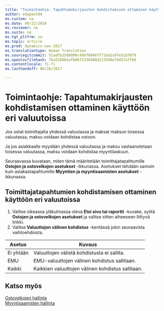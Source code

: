 ```yaml
---
title: "Toimintaohje: Tapahtumakirjausten kohdistamisen ottaminen käyttöön eri valuutoissa"
author: edupont04
ms.custom: na
ms.date: 09/22/2016
ms.reviewer: na
ms.suite: na
ms.tgt_pltfrm: na
ms.topic: article
ms.prod: dynamics-nav-2017
ms.translationtype: Human Translation
ms.sourcegitcommit: 51adfb3588099c496f0946ff71da5c6fe518f070
ms.openlocfilehash: 7ba526003afb06f2338400d213540e7dd57affb0
ms.contentlocale: fi-fi
ms.lasthandoff: 06/26/2017

---
```


# <a name="how-to-enable-application-of-ledger-entries-in-different-currencies"></a>Toimintaohje: Tapahtumakirjausten kohdistamisen ottaminen käyttöön eri valuutoissa
Jos ostat toimittajalta yhdessä valuutassa ja maksat maksun toisessa valuutassa, maksu voidaan kohdistaa ostoon.

Ja jos asiakkaalle myydään yhdessä valuutassa ja maksu vastaanotetaan toisessa valuutassa, maksu voidaan kohdistaa myyntilaskuun.

Seuraavassa kuvataan, miten tämä määritetään toimittajatapahtumille **Ostojen ja ostovelkojen asetukset** -ikkunassa. Asetukset tehdään samoin kuin asiakastapahtumille **Myyntien ja myyntisaamisten asetukset** -ikkunassa.

## <a name="to-enable-application-of-vendor-ledger-entries-in-different-currencies"></a>Toimittajatapahtumien kohdistamisen ottaminen käyttöön eri valuutoissa
1. Valitse oikeassa yläkulmassa oleva **Etsi sivu tai raportti** -kuvake, syötä **Ostojen ja ostovelkojen asetukset** ja valitse sitten aiheeseen liittyvä linkki.
2. Valitse **Valuuttojen välinen kohdistus** -kentässä jokin seuraavista vaihtoehdoista.

|Asetus |Kuvaus |
|-------|------------|
|Ei yhtään|Valuuttojen välistä kohdistusta ei sallita.|
|EMU|EMU-valuuttojen välinen kohdistus sallitaan.|
|Kaikki|Kaikkien valuuttojen välinen kohdistus sallitaan.

## <a name="see-also"></a>Katso myös  
[Ostovelkojen hallinta](payables-manage-payables.md)  
[Myyntisaamisten hallinta](receivables-manage-receivables.md)

